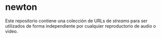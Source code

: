 # newton

Este repositorio contiene una colección de URLs de *streams* para ser
utilizados de forma independiente por cualquier reproductorio de audio o video.
